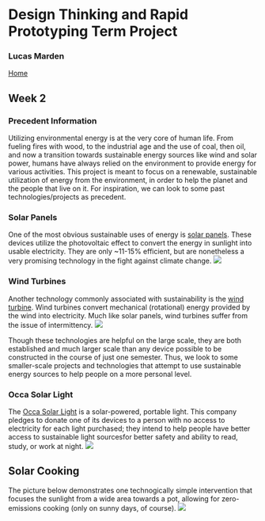 # Design Thinking and Rapid Prototyping Term Project
### Lucas Marden
[Home](index.md)   

## Week 2

### Precedent Information
Utilizing environmental energy is at the very core of human life. From fueling fires with wood, to the industrial age and the use of coal, then oil, and now a transition towards sustainable energy sources like wind and solar power, humans have always relied on the environment to provide energy for various activities. This project is meant to focus on a renewable, sustainable utilization of energy from the environment, in order to help the planet and the people that live on it. For inspiration, we can look to some past technologies/projects as precedent.

### Solar Panels
One of the most obvious sustainable uses of energy is [solar panels](https://en.wikipedia.org/wiki/Solar_panel). These devices utilize the photovoltaic effect to convert the energy in sunlight into usable electricity. They are only ~11-15% efficient, but are nonetheless a very promising technology in the fight against climate change.
![](https://images.unsplash.com/photo-1509391366360-2e959784a276?ixid=MnwxMjA3fDB8MHxzZWFyY2h8MXx8c29sYXIlMjBwYW5lbHxlbnwwfHwwfHw%3D&ixlib=rb-1.2.1&w=1000&q=80)

### Wind Turbines
Another technology commonly associated with sustainability is the [wind turbine](https://en.wikipedia.org/wiki/Wind_turbine). Wind turbines convert mechanical (rotational) energy provided by the wind into electricity. Much like solar panels, wind turbines suffer from the issue of intermittency.
![](https://media.nature.com/lw800/magazine-assets/d41586-018-07528-1/d41586-018-07528-1_16294674.jpg)

Though these technologies are helpful on the large scale, they are both established and much larger scale than any device possible to be constructed in the course of just one semester. Thus, we look to some smaller-scale projects and technologies that attempt to use sustainable energy sources to help people on a more personal level.


### Occa Solar Light
The [Occa Solar Light](https://occa.namenesolar.com/) is a solar-powered, portable light. This company pledges to donate one of its devices to a person with no access to electricity for each light purchased; they intend to help people have better access to sustainable light sourcesfor better safety and ability to read, study, or work at night.
![](https://pbs.twimg.com/media/E_0hvURVIAQuNdc.jpg)

## Solar Cooking
The picture below demonstrates one technogically simple intervention that focuses the sunlight from a wide area towards a pot, allowing for zero-emissions cooking (only on sunny days, of course).
![](https://www.borgenmagazine.com/wp-content/uploads/2013/08/1682812-slide-wilson-solar-grill-4_opt1.jpg)
